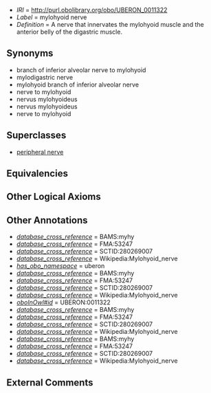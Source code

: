  * *IRI* = http://purl.obolibrary.org/obo/UBERON_0011322
 * *Label* = mylohyoid nerve
 * *Definition* = A nerve that innervates the mylohyoid muscle and the anterior belly of the digastric muscle.

## Synonyms

 * branch of inferior alveolar nerve to mylohyoid
 * mylodigastric nerve
 * mylohyoid branch of inferior alveolar nerve
 * nerve to mylohyoid
 * nervus mylohyoideus
 * nervus mylohyoideus
 * nerve to mylohyoid

## Superclasses

 * [peripheral nerve](../../UBERON/03/UBERON_0002003.md)

## Equivalencies


## Other Logical Axioms


## Other Annotations

 * *[database_cross_reference](../../ef/oboInOwl#hasDbXref.md)* = BAMS:myhy
 * *[database_cross_reference](../../ef/oboInOwl#hasDbXref.md)* = FMA:53247
 * *[database_cross_reference](../../ef/oboInOwl#hasDbXref.md)* = SCTID:280269007
 * *[database_cross_reference](../../ef/oboInOwl#hasDbXref.md)* = Wikipedia:Mylohyoid_nerve
 * *[has_obo_namespace](../../ce/oboInOwl#hasOBONamespace.md)* = uberon
 * *[database_cross_reference](../../ef/oboInOwl#hasDbXref.md)* = BAMS:myhy
 * *[database_cross_reference](../../ef/oboInOwl#hasDbXref.md)* = FMA:53247
 * *[database_cross_reference](../../ef/oboInOwl#hasDbXref.md)* = SCTID:280269007
 * *[database_cross_reference](../../ef/oboInOwl#hasDbXref.md)* = Wikipedia:Mylohyoid_nerve
 * *[oboInOwl#id](../../id/oboInOwl#id.md)* = UBERON:0011322
 * *[database_cross_reference](../../ef/oboInOwl#hasDbXref.md)* = BAMS:myhy
 * *[database_cross_reference](../../ef/oboInOwl#hasDbXref.md)* = FMA:53247
 * *[database_cross_reference](../../ef/oboInOwl#hasDbXref.md)* = SCTID:280269007
 * *[database_cross_reference](../../ef/oboInOwl#hasDbXref.md)* = Wikipedia:Mylohyoid_nerve
 * *[database_cross_reference](../../ef/oboInOwl#hasDbXref.md)* = BAMS:myhy
 * *[database_cross_reference](../../ef/oboInOwl#hasDbXref.md)* = FMA:53247
 * *[database_cross_reference](../../ef/oboInOwl#hasDbXref.md)* = SCTID:280269007
 * *[database_cross_reference](../../ef/oboInOwl#hasDbXref.md)* = Wikipedia:Mylohyoid_nerve

## External Comments

